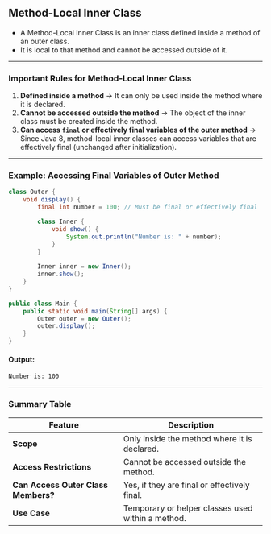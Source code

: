 ## **Method-Local Inner Class**  

- A Method-Local Inner Class is an inner class defined inside a method of an outer class.
- It is local to that method and cannot be accessed outside of it.

---

### **Important Rules for Method-Local Inner Class**
1. **Defined inside a method** → It can only be used inside the method where it is declared.
2. **Cannot be accessed outside the method** → The object of the inner class must be created inside the method.
3. **Can access `final` or effectively final variables of the outer method** → Since Java 8, method-local inner classes can access variables that are effectively final (unchanged after initialization).

---

### **Example: Accessing Final Variables of Outer Method**
```java
class Outer {
    void display() {
        final int number = 100; // Must be final or effectively final

        class Inner {
            void show() {
                System.out.println("Number is: " + number);
            }
        }
        
        Inner inner = new Inner();
        inner.show();
    }
}

public class Main {
    public static void main(String[] args) {
        Outer outer = new Outer();
        outer.display();
    }
}
```

#### **Output:**
```
Number is: 100
```

---

### **Summary Table**
| Feature | Description |
|---------|-------------|
| **Scope** | Only inside the method where it is declared. |
| **Access Restrictions** | Cannot be accessed outside the method. |
| **Can Access Outer Class Members?** | Yes, if they are final or effectively final. |
| **Use Case** | Temporary or helper classes used within a method. |
